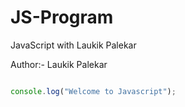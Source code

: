 # JS-Program
JavaScript with Laukik Palekar

Author:- Laukik Palekar

```javascript

console.log("Welcome to Javascript");

```
